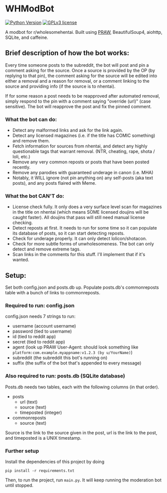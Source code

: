 # WHModBot
[![Python Version](https://img.shields.io/badge/python-3.8.2-blue)](https://www.python.org/downloads/release/python-382/)
[![GPLv3 license](https://img.shields.io/github/license/WholesomeGodList/WHModBot)](http://perso.crans.org/besson/LICENSE.html)

A modbot for r/wholesomehentai. Built using [PRAW](https://github.com/praw-dev/praw), BeautifulSoup4, aiohttp, SQLite, and caffeine.

## Brief description of how the bot works:
Every time someone posts to the subreddit, the bot will post and pin a comment asking for the source. Once a source is provided by the OP (by replying to that pin), the comment asking for the source will be edited into either a removal and a reason for removal, or a comment linking to the source and providing info (if the source is to nhentai).

If for some reason a post needs to be reapproved after automated removal, simply respond to the pin with a comment saying "override (url)" (case sensitive). The bot will reapprove the post and fix the pinned comment.

### What the bot can do:
- Detect any malformed links and ask for the link again.
- Detect any licensed magazines (i.e. if the title has COMIC something) and remove them.
- Fetch information for sources from nhentai, and detect any highly questionable tags that warrant removal. (NTR, cheating, rape, shota / loli, etc.)
- Remove any very common reposts or posts that have been posted recently.
- Remove any parodies with guaranteed underage in canon (i.e. MHA)
- Notably, it WILL ignore (not pin anything on) any self-posts (aka text posts), and any posts flaired with Meme.

### What the bot CAN'T do:
- License check fully. It only does a very surface level scan for magazines in the title on nhentai (which means SOME licensed doujins will be caught faster). All doujins that pass will still need manual license checking.
- Detect reposts at first. It needs to run for some time so it can populate its database of posts, so it can start detecting reposts.
- Check for underage properly. It can only detect lolicon/shotacon.
- Check for more subtle forms of unwholesomeness. The bot can only detect and remove extreme tags.
- Scan links in the comments for this stuff. I'll implement that if it's wanted.

## Setup:
Set both config.json and posts.db up.
Populate posts.db's commonreposts table with a bunch of links to commonreposts.

### Required to run: config.json
config.json needs 7 strings to run:
- username (account username)
- password (tied to username)
- id (tied to reddit app)
- secret (tied to reddit app)
- agent (look up PRAW User-Agent: should look something like `platform:com.example.myappname:v1.2.3 (by u/YourName)`)
- subreddit (the subreddit this bot's running on)
- suffix (the suffix of the bot that's appended to every message)

### Also required to run: posts.db (SQLite database)
Posts.db needs two tables, each with the following columns (in that order).
- posts
  - url (text)
  - source (text)
  - timeposted (integer)
- commonreposts
  - source (text)

Source is the link to the source given in the post, url is the link to the post, and timeposted is a UNIX timestamp.

### Further setup
Install the dependencies of this project by doing
```
pip install -r requirements.txt
```
Then, to run the project, run `main.py`. It will keep running the moderation bot until stopped.
